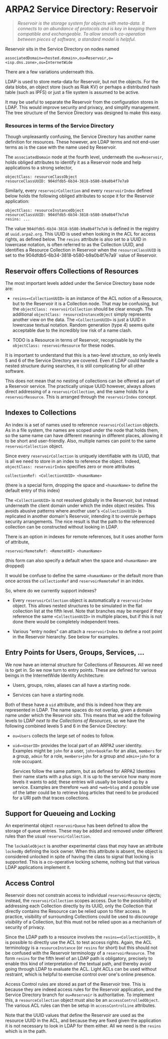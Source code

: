 # ARPA2 Service Directory: Reservoir

> *Reservoir is the storage system for objects with meta-data.  It connects
> to an abundance of protocols and is key in keeping them compatible and
> exchangeable.  To allow smooth co-operation between pieces of software,
> a standard model is helpful.*

Reservoir sits in the Service Directory on nodes named

```
associatedDomain=<hosted.domain>,ou=Reservoir,o=<isp.dns.zone>,ou=InternetWide
```

There are a few variations underneath this.

LDAP is used to store meta-data for Reservoir, but not the objects.  For
the data blobs, an object store (such as Riak KV) or perhaps a distributed
hash table (such as IPFS) or just a file system is assumed to be active.

It may be useful to separate the Reservoir from the configuration stores
in LDAP.  This would improve security and privacy, and simplify management.
The tree structure of the Service Directory was designed to make this easy.


### Resources in terms of the Service Directory

Though unpleasantly confusing, the Service Directory has another
name definition for resources.  These however, are LDAP terms and
not end-user terms as is the case with the name used by Reservoir.

The `associatedDomain` node at the fourth level, underneath the
`ou=Reservoir`, holds obliged attributes to identify it as a
Reservoir node and help applications to a strong selector,

```
objectClass: resourceClassObject
resourceClassUUID: 904dfdb5-6b34-3818-b580-b9a0b4f7e7a9
```

Similarly, every `reservoirCollection` and every `reservoirIndex`
defined below holds the following obliged attributes to scope it
for the Reservoir application:

```
objectClass: resourceInstanceObject
resourceClassUUID: 904dfdb5-6b34-3818-b580-b9a0b4f7e7a9
resins: ...
```

The value `904dfdb5-6b34-3818-b580-b9a0b4f7e7a9` is defined in
the registry at `uuid.arpa2.org`.  This UUID is used when looking
in the ACL for access rights, as defined below.  The `resins`
attribute is also set to a UUID in lowercase notation, is often
referred to as the Collection UUID, and identifies a Resource
Collection in Reservoir when the `resourceClassUUID` is set
to the 904dfdb5-6b34-3818-b580-b9a0b4f7e7a9` value of Reservoir.


## Reservoir offers Collections of Resources

The most important levels added under the Service Directory base node
are:

  * `resins=<CollectionUUID>` is an instance of the ACL notion of a
    Resource, but to the Reservoir it is a Collection node.  That may
    be confusing, but the `objectClass: reservoirCollection` should be
    clear enough.  The additional `objectClass: resourceInstanceObject`
    simply represents another view on the data.  The `<CollectionUUID>`
    is just a UUID in lowercase textual notation.  Random generation
    (type 4) seems quite acceptable due to the incredibly low risk of
    a name clash.

  * TODO is a Resource in terms of Reservoir,
    recognisable by the `objectClass: reservoirResource` for these
    nodes.

It is important to understand that this is a two-level structure,
so only levels 5 and 6 of the Service Directory are covered.
Even if LDAP could handle a nested structure during searches, it
is still complicating for all other software.

This does not mean that no nesting of collections can be offered as
part of a Reservoir service.  The practically unique UUID however,
always allows direct addressing of a `reservoirCollection`, and the
same holds for a `reservoirResource`.  This is arranged through the
`reservoirIndex` concept.


## Indexes to Collections

An index is a set of names used to reference `reservoirCollection`
objects.  As in a file system, the names are scoped under the node
that holds them, so the same name can have different meaning in
different places, allowing it to be short and user-friendly.  Also,
multiple names can point to the same `reservoirCollection` object.

Since every `reservoirCollection` is uniquely identifiable with its
UUID, that is all we need to store in an index to reference the
object.  Indeed, `objectClass: reservoirIndex` specifies zero or
more attributes

```
collectionRef: <CollectionUUID> <humanName>
```

(there is a special form, dropping the space and `<humanName>` to define
the default entry of this index)

The `<CollectionUUID>` is not resolved globally in the Reservoir, but
instead underneath the client domain under which the index object resides.
This avoids abusive patterns where another user's `<CollectionUUID>` is
replicated in another domain's Reservoir, intending it to overrule perhaps
security arrangements.  The nice result is that the path to the referenced
collection can be constructed without looking in LDAP.

There is an option in indexes for remote references, but it uses another
form of attribute,

```
reservoirRemoteRef: <RemoteURI> <humanName>
```

(this form can also specify a default when the space and `<humanName>` are
dropped)

It would be confuse to define the same `<humanName>` or the default more
than once across the `collectionRef` and `reservoirRemoteRef` in an index.


So, where do we currently support indexes?

  * Every `reservoirCollection` object is automatically a `reservoirIndex`
    object.  This allows nested structures to be simulated in the flat
    collection list at the fifth level.  Note that branches may be merged
    if they reference the same `<CollectionUUID>` in multiple places, but
    if this is not done there would be completely independent trees.

  * Various "entry nodes" can attach a `reservoirIndex` to define a root
    point in the Reservoir hierarchy.  See below for examples.


## Entry Points for Users, Groups, Services, ...

We now have an internal structure for Collections of Resources.  All we
need is to get in.  So we now turn to entry points.  These are defined
for various beings in the InternetWide Identity Architecture:

  * Users, groups, roles, aliases can all have a starting node.

  * Services can have a starting node.

Both of these have a `uid` attribute, and this is indeed how they are
represented in LDAP.  The name spaces do not overlap, given a domain name
under which the Reservoir sits.  This means that we add the following
levels to LDAP *next to the Collections of Resources*, so we have the
following combined levels 5 and 6 in the Service Directory:

  * `ou=Users` collects the large set of nodes to follow.

  * `uid=<UserID>` provides the local part of an ARPA2 user identity.
    Examples might be `john` for a user, `john+bookfan` for an alias,
    `members` for a group, `admin` for a role, `members+john` for a
    group and `admin+john` for a role occupant.

    Services follow the same pattern, but as defined for ARPA2 Identities
    their name starts with a plus sign.  It is up to the service how many
    more levels it wants to add; these entries will usually be looked up
    by a service.  Examples are therefore `+web` and `+web+blog` and a
    possible use of the latter could be to retrieve blog articles that need
    to be produced for a URI path that traces collections.


## Support for Queueing and Locking

An experimental object `reservoirQueue` has been defined to allow the
storage of queue entries.  These may be added and removed under different
rules than the usual `reservoirCollection`.

The `lockableObject` is another experimental class that *may* have an
attribute `lockedBy` defining the lock owner.  When this attribute is
absent, the object is considered unlocked in spite of having the class
to signal that locking is supported.  This is a co-operative locking
scheme, nothing but that various LDAP applications implement it.


## Access Control

Reservoir does not constrain access to individual `reservoirResource` ojects;
instead, the `reservoirCollection` scopes access.  Due to the possibility
of addressing each Collection directly by its UUID, only the Collection
that directly contains the Resource can be relied upon to filter access.
In practice, visibility of surrounding Collections could be used to
*discourage visibility* of a Collection, but this must not be relied upon
as a mechanism of security of privacy.

Since the LDAP path to a resource involves the `resins=<CollectionUUID>`,
it is possible to directly use the ACL to test access rights.  Again, the
ACL terminology is a `resourceInstance` (or `resins` for short) but this
should not be confused with the Reservoir terminology of a
`reservoirResource`.  The form `resins` for the fifth level of an LDAP
path is obligatory, precisely to enable this kind of interpretation of
the textual path, and thereby avoid going through LDAP to evaluate the
ACL.  Light ACLs can be used without restraint, which is helpful to
exercise control over one's online presence.

Access Control rules are stored as part of the Reservoir tree.  This is
because they are indeed access rules for the Reservoir application, and
the Service Directory branch for `ou=Reservoir` is authoritative.  To
implement this, a `resourceCollection` object must also be an
`accessControlledObject`.  The various ACL rules can then be setup in
`accessControlLine` attributes.

Note that the UUID values that define the Reservoir are used as the
resource UUID in the ACL, and because they are fixed given the
application it is not necessary to look in LDAP for them either.
All we need is the `resins` which is in the path.
